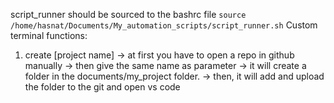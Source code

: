 script_runner should be sourced to the bashrc file
```source /home/hasnat/Documents/My_automation_scripts/script_runner.sh```
Custom terminal functions:
1. create [project name]
    -> at first you have to open a repo in github manually
    -> then give the same name as parameter 
    -> it will create a folder in the documents/my_project folder.
    -> then, it will add and upload the folder to the git and open vs code